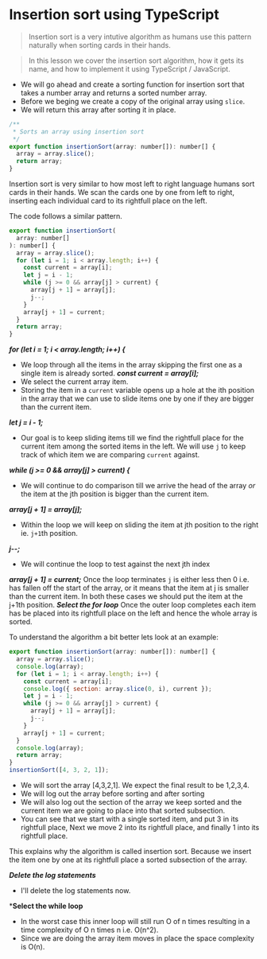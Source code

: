 # Insertion sort using TypeScript
> Insertion sort is a very intutive algorithm as humans use this pattern naturally when sorting cards in their hands.

> In this lesson we cover the insertion sort algorithm, how it gets its name, and how to implement it using TypeScript / JavaScript.

* We will go ahead and create a sorting function for insertion sort that takes a number array and returns a sorted number array.
* Before we beging we create a copy of the original array using `slice`.
* We will return this array after sorting it in place.
```js
/**
 * Sorts an array using insertion sort
 */
export function insertionSort(array: number[]): number[] {
  array = array.slice();
  return array;
}
```

Insertion sort is very similar to how most left to right language humans sort cards in their hands. We scan the cards one by one from left to right, inserting each individual card to its rightfull place on the left.

The code follows a similar pattern.
```js
export function insertionSort(
  array: number[]
): number[] {
  array = array.slice();
  for (let i = 1; i < array.length; i++) {
    const current = array[i];
    let j = i - 1;
    while (j >= 0 && array[j] > current) {
      array[j + 1] = array[j];
      j--;
    }
    array[j + 1] = current;
  }
  return array;
}
```
***for (let i = 1; i < array.length; i++) {***
* We loop through all the items in the array skipping the first one as a single item is already sorted.
***const current = array[i];***
* We select the current array item.
* Storing the item in a `current` variable opens up a hole at the ith position in the array that we can use to slide items one by one  if they are bigger than the current item.

***let j = i - 1;***
* Our goal is to keep sliding items till we find the rightfull place for the current item among the sorted items in the left. We will use `j` to keep track of which item we are comparing `current` against.

***while (j >= 0 && array[j] > current) {***
* We will continue to do comparison till we arrive the head of the array *or* the item at the jth position is bigger than the current item.

***array[j + 1] = array[j];***
* Within the loop we will keep on sliding the item at jth position to the right ie. `j+1`th position.

***j--;***
* We will continue the loop to test against the next jth index

***array[j + 1] = current;***
Once the loop terminates `j` is either less then 0 i.e. has fallen off the start of the array, or it means that the item at j is smaller than the current item. In both these cases we should put the item at the j+1th position.
***Select the for loop***
Once the outer loop completes each item has be placed into its rightfull place on the left and hence the whole array is sorted.

To understand the algorithm a bit better lets look at an example:
```js
export function insertionSort(array: number[]): number[] {
  array = array.slice();
  console.log(array);
  for (let i = 1; i < array.length; i++) {
    const current = array[i];
    console.log({ section: array.slice(0, i), current });
    let j = i - 1;
    while (j >= 0 && array[j] > current) {
      array[j + 1] = array[j];
      j--;
    }
    array[j + 1] = current;
  }
  console.log(array);
  return array;
}
insertionSort([4, 3, 2, 1]);
```
* We will sort the array [4,3,2,1]. We expect the final result to be 1,2,3,4.
* We will log out the array before sorting and after sorting
* We will also log out the section of the array we keep sorted and the current item we are going to place into that sorted subsection.
* You can see that we start with a single sorted item, and put 3 in its rightfull place, Next we move 2 into its rightfull place, and finally 1 into its rightfull place.

This explains why the algorithm is called insertion sort. Because we insert the item one by one at its rightfull place a sorted subsection of the array.

***Delete the log statements***
* I'll delete the log statements now.

***Select the while loop**
* In the worst case this inner loop will still run O of n times resulting in a time complexity of O n times n i.e. O(n^2).
* Since we are doing the array item moves in place the space complexity is O(n).
